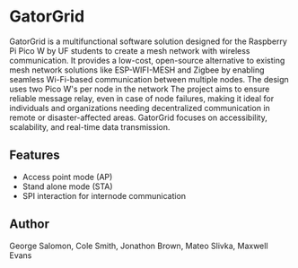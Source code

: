 # GatorGrid

GatorGrid is a multifunctional software solution designed for the Raspberry Pi Pico W by UF students to create a mesh network with wireless communication. It provides a low-cost, open-source alternative to existing mesh network solutions like ESP-WIFI-MESH and Zigbee by enabling seamless Wi-Fi-based communication between multiple nodes. The design uses two Pico W's per node in the network The project aims to ensure reliable message relay, even in case of node failures, making it ideal for individuals and organizations needing decentralized communication in remote or disaster-affected areas. GatorGrid focuses on accessibility, scalability, and real-time data transmission.

## Features
- Access point mode (AP)
- Stand alone mode (STA)
- SPI interaction for internode communication
## Author
George Salomon, Cole Smith, Jonathon Brown, Mateo Slivka, Maxwell Evans

